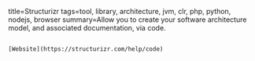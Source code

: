 title=Structurizr
tags=tool, library, architecture, jvm, clr, php, python, nodejs, browser
summary=Allow you to create your software architecture model, and associated documentation, via code.
~~~~~~

[Website](https://structurizr.com/help/code)
